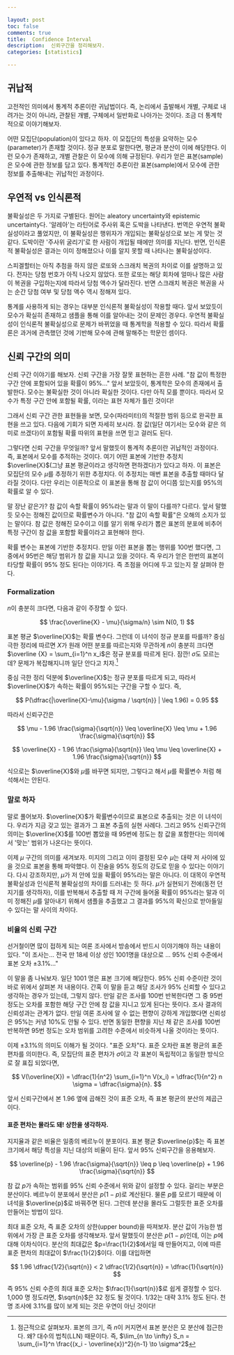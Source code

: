 ```yaml
---

layout: post
toc: false
comments: true
title:  Confidence Interval 
description:  신뢰구간을 정리해보자. 
categories: [statistics]

---
```


## 귀납적 

고전적인 의미에서 통계적 추론이란 귀납법이다. 즉, 논리에서 출발해서 개별, 구체로 내려가는 것이 아니라, 관찰된 개별, 구체에서 일반화로 나아가는 것이다. 조금 더 통계학적으로 이야기해보자. 

어떤 모집단(population)이 있다고 하자. 이 모집단의 특성을 요약하는 모수(parameter)가 존재할 것이다. 정규 분포로 말한다면, 평균과 분산이 이에 해당한다. 이런 모수가 존재하고, 개별 관찰은 이 모수에 의해 규정된다.  우리가 얻은 표본(sample)은 모수에 관한 정보를 담고 있다. 통계적인 추론이란 표본(sample)에서 모수에 관한 정보를 추출해내는 귀납적인 과정이다. 

## 우연적 vs 인식론적 

불확실성은 두 가지로 구별된다. 원어는 aleatory uncertainty와 epistemic uncertainty다. '알레아'는 라틴어로 주사위 혹은 도박을 나타낸다. 번역은 우연적 불확실성이라고 풀었지만, 이 불확실성은 행위자가 개입되는 불확실성으로 보는 게 맞는 것 같다. 도박이란 '주사위 굴리기'로 한 사람이 개입될 때에만 의미를 지닌다. 반면, 인식론적 불확실성은 결과는 이미 정해졌으나 이를 알지 못할 때 나타나는 불확실성이다. 

스피겔할터는 아직 추첨을 하지 않은 로또와 스크래치 복권의 차이로 이를 설명하고 있다. 전자는 당첨 번호가 아직 나오지 않았다.  또한 로또는 해당 회차에 얼마나 많은 사람이 복권을 구입하는지에 따라서 당첨 액수가 달라진다. 반면 스크래치 복권은 복권을 사는 순간 당첨 여부 및 당첨 액수 역시 정해져 있다. 

통계를 사용하게 되는 경우는 대부분 인식론적 불확실성이 작용할 때다. 앞서 보았듯이 모수가 확실히 존재하고 샘플을 통해 이를 알아내는 것이 문제인 경우다. 우연적 불확실성이 인식론적 불확실성으로 문제가 바뀌었을 때 통계학을 적용할 수 있다. 따라서 확률론은 과거에 관측했던 것에 기반해 모수에 관해 말해주는 학문인 셈이다. 

## 신뢰 구간의 의미 

신뢰 구간 이야기를 해보자. 신뢰 구간을 가장 잘못 표현하는 흔한 사례. "참 값이 특정한 구간 안에 포함되어 있을 확률이 95%..." 앞서 보았듯이, 통계학은 모수의 존재에서 출발한다. 모수는 불확실한 것이 아니라 확실한 것이다. 다만 아직 모를 뿐이다. 따라서 모수가 특정 구간 안에 포함될 확률, 이라는 표현 자체가 틀린 것이다! 

그래서 신뢰 구간 관한 표현들을 보면, 모수(파라미터)의 적절한 범위 등으로 완곡한 표현을 쓰고 있다. 다음에 기회가 되면 자세히 보시라. 참 값(일단 여기서는 모수와 같은 의미로 쓰겠다)이 포함될 확률 따위의 표현을 쓰면 믿고 걸러도 된다. 

그렇다면 신뢰 구간을 무엇일까? 앞서 말했듯이 통계적 추론이란 귀납적인 과정이다. 즉, 표본에서 모수를 추적하는 것이다. 여기 어떤 표본에 기반한 추정치 $\overline{X}$(그냥 표본 평균이라고 생각하면 편하겠다)가 있다고 하자. 이 표본은 모집단의 모수 $\mu$를 추정하기 위한 추정치다. 이 추정치는 매번 표본을 추출할 때마다 달라질 것이다. 다만 우리는 이론적으로 이 표본을 통해 참 값이 어디쯤 있는지를 95%의 확률로 알 수 있다. 

말 장난 같은가? 참 값이 속할 확률이 95%라는 말과 이 말이 다를까? 다르다. 앞서 말했듯 모수는 정해진 값이므로 확률변수가 아니다. "참 값이 속할 확률"은 오해의 소지가 있는 말이다. 참 값은 정해진 모수이고 이를 알기 위해 우리가 뽑은 표본의 분포에 비추어 특정 구간이 참 값을 포함할 확률이라고 표현해야 한다. 

확률 변수는 표본에 기반한 추정치다. 만일 이런 표본을 뽑는 행위를 100번 했다면, 그 중에서 95번은 해당 범위가 참 값을 지니고 있을 것이다. 즉 우리가 얻은 한번의 표본이 타당할 확률이 95% 정도 된다는 이야기다. 즉 초점을 어디에 두고 있는지 잘 살펴야 한다. 

### Formalization 

$n$이 충분히 크다면, 다음과 같이 주장할 수 있다. 

$$
\frac{\overline{X} - \mu}{\sigma/n} \sim N(0, 1) 
$$

표본 평균 $\overline{X}$는 확률 변수다. 그런데 이 녀석이 정규 분포를 따를까? 중심 극한 정리에 따르면 $X$가 원래 어떤 분포를 따르는지와 무관하게 $n$이 충분히 크다면 $\overline {X} = \sum_{i=1}^n x_i$은 정규 분포를 따르게 된다. 잠깐! $\sigma$도 모르는데? 문제가 복잡해지니까 일단 안다고 치자.[^1]

[^1]: 점근적으로 살펴보자. 표본의 크기, 즉 $n$이 커지면서 표본 분산은 모 분산에 접근한다. 왜? 대수의 법칙(LLN) 때문이다. 즉, $\lim_{n \to \infty} S_n = \sum_{i=1}^n \frac{(x_i - \overline{x})^2}{n-1} \to \sigma^2$


중심 극한 정리 덕분에 $\overline{X}$는 정규 분포를 따르게 되고, 따라서 $\overline{X}$가 속하는 확률이 95%되는 구간을 구할 수 있다. 즉, 

$$
P(\dfrac{|\overline{X}-\mu}{\sigma / \sqrt{n}} | \leq 1.96) = 0.95   
$$

따라서 신뢰구간은 

$$
\mu - 1.96 \frac{\sigma}{\sqrt{n}} \leq \overline{X} \leq \mu + 1.96 \frac{\sigma}{\sqrt{n}}
$$

$$
\overline{X} - 1.96 \frac{\sigma}{\sqrt{n}} \leq \mu \leq \overline{X} + 1.96 \frac{\sigma}{\sqrt{n}}
$$


식으로는 $\overline{X}$와 $\mu$를 바꾸면 되지만, 그렇다고 해서 $\mu$를 확률변수 처럼 해석해서는 안된다. 

### 말로 하자

말로 풀어보자. $\overline{X}$가 확률변수이므로 표본으로 추출되는 것은 이 녀석이다. 우리가 지금 갖고 있는 결과가 그 표본 추출의 실현 사례다. 그리고 95% 신뢰구간의 의미는 $\overline{X}$를 100번 뽑았을 때 95번에 정도는 참 값을 포함한다는 의미에서 '맞는' 범위가 나온다는 뜻이다. 

이제 $\mu$ 구간의 의미를 새겨보자. 미지의 그리고 이미 결정된 모수 $\mu$는 대략 저 사이에 있을 것으로 표본을 통해 파악했다. 이 진술을  95% 정도의 강도로 믿을 수 있다는 이야기다. 다시 강조하지만, $\mu$가 저 안에 있을 확률이 95%라는 말은 아니다. 이 대목이 우연적 불확실성과 인식론적 불확실성의 차이를 드러내는 듯 하다. $\mu$가 실현되기 전에(동전 던지기를 생각하자), 이를 반복해서 추출할 때 저 구간에 들어올 확률이 95%라는 말과 이미 정해진 $\mu$를 알아내기 위해서 샘플을 추출했고 그 결과를 95%의 확신으로 받아들일 수 있다는 말 사이의 차이다. 

### 비율의 신뢰 구간

선거철이면 많이 접하게 되는 여론 조사에서 방송에서 반드시 이야기해야 하는 내용이 있다. "이 조사는... 전국 만 18세 이상 성인 1001명을 대상으로 ... 95% 신뢰 수준에서 표본 오차 ±3.1%..." 

이 말을 좀 나눠보자. 일단 1001 명은 표본 크기에 해당한다. 95% 신뢰 수준이란 것이 바로 위에서 살펴본 저 내용이다. 간혹 이 말을 듣고 해당 조사가 95% 신뢰할 수 있다고 생각하는 경우가 있는데, 그렇지 않다. 만일 같은 조사를 100번 반복한다면 그 중 95번 정도는 오차를 포함한 해당 구간 안에 참 값을 지니고 있게 된다는 뜻이다. 조사 결과의 신뢰성과는 관계가 없다. 만일 여론 조사에 알 수 없는 편향이 강하게 개입했다면 신뢰성은 95%는 커녕 10%도 안될 수 있다. 반면 동일한 편향을 지닌 채 같은 조사를 100번 반복하면 95번 정도는 오차 범위를 고려한 수준에서 비슷하게 나올 것이라는 뜻이다. 

이제 ±3.1%의 의미도 이해가 될 것이다. "표준 오차"다. 표준 오차란 표본 평균의 표준 편차를 의미한다. 즉, 모집단의 표준 편차가 $\sigma$이고 각 표본이 독립적이고 동일한 방식으로 잘 표집 되었다면, 

$$
V(\overline{X}) =  \dfrac{1}{n^2} \sum_{i=1}^n V(x_i) = \dfrac{1}{n^2} n \sigma = \dfrac{\sigma}{n}.
$$

앞서 신뢰구간에서 본 1.96 옆에 곱해진 것이 표준 오차, 즉 표본 평균의 분산의 제곱근이다. 

#### 표준 편차는 몰라도 돼! 상한을 생각하자. 

지지율과 같은 비율은 일종의 베르누이 분포이다. 표본 평균 $\overline{p}$는 즉 표본 크기에서 해당 특성을 지닌 대상의 비율이 된다. 앞서 95% 신뢰구간을 응용해보자. 

$$
\overline{p} - 1.96 \frac{\sigma}{\sqrt{n}} \leq p \leq \overline{p} + 1.96 \frac{\sigma}{\sqrt{n}}
$$

참 값 $p$가 속하는 범위를 95% 신뢰 수준에서 위와 같이 설정할 수 있다. 걸리는 부분은 분산이다. 베르누이 분포에서 분산은 $p(1-p)$로 계산된다. 물론 $p$를 모르기 때문에 이 녀석을 $\overline{p}$로 바꿔주면 된다. 그런데 분산을 몰라도 그럴듯한 표준 오차를 만들어는 방법이 있다. 

최대 표준 오차, 즉 표준 오차의 상한(upper bound)을 따져보자. 분산 값이 가능한 범위에서 가장 큰 표준 오차를 생각해보자. 앞서 말했듯이 분산은 $p(1-p)$인데, 이는 $p$에 대해 이차식이다. 분산의 최대값은 $p=\frac{1}{2}$에서일 때 만들어지고, 이에 따른 표준 편차의 최대값이 $\frac{1}{2}$이다. 이를 대입하면 

$$
1.96 \dfrac{1/2}{\sqrt{n}} < 2 \dfrac{1/2}{\sqrt{n}} = \dfrac{1}{\sqrt{n}}
$$

즉 95% 신뢰 수준의 최대 표준 오차는 $\frac{1}{\sqrt{n}}$로 쉽게 결정할 수 있다. 1,000 명 정도라면, $\sqrt{n}$은 32 정도 될 것이다. 1/32는 대략 3.1% 정도 된다. 천 명 조사에 3.1%를 많이 보게 되는 것은 우연이 아닌 것이다! 